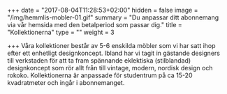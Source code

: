 +++
date = "2017-08-04T11:28:53+02:00"
hidden = false
image = "/img/hemmlis-mobler-01.gif"
summary = "Du anpassar ditt abonnemang via vår hemsida med den betalperiod som passar dig."
title = "Kollektionerna"
type = ""
weight = 3

+++
Våra kollektioner består av 5-6 enskilda möbler som vi har satt ihop efter ett enhetligt designkoncept. Ibland har vi tagit in gästande designers till verkstaden för att ta fram spännande eklektiska (stilblandad) designkoncept som rör allt från till vintage, modern, nordisk design och rokoko. Kollektionerna är anpassade för studentrum på ca 15-20 kvadratmeter och ingår i abonnemanget.